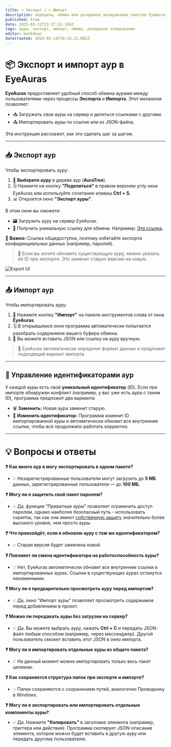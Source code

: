 ```yaml
---
title: ↩ Экспорт / ↪ Импорт
description: передача, обмен или резервное копирование пакетов EyeAuras между разными пользователями или устройствами
published: true
date: 2025-03-12T23:37:31.169Z
tags: ауры, экспорт, импорт, обмен, резервное копирование
editor: markdown
dateCreated: 2024-05-14T19:19:32.082Z
---
```


# 📦 Экспорт и импорт аур в EyeAuras

**EyeAuras** предоставляет удобный способ обмена аурами между пользователями через процессы **Экспорта** и **Импорта**. Этот механизм позволяет:

- 📥 Загружать свои ауры на сервер и делиться ссылками с другими.
- 📤 Импортировать ауры по ссылке или из JSON-файла.

Эта инструкция расскажет, как это сделать шаг за шагом.

---

## 📥 Экспорт аур

Чтобы экспортировать ауру:

1. 📜 **Выберите ауру** в дереве аур (**AuraTree**).
2. 🗒 Нажмите на кнопку **"Поделиться"** в правом верхнем углу окна EyeAuras или используйте сочетание клавиш **Ctrl + S**.
3. 📊 Откроется окно **"Экспорт ауры"**.

В этом окне вы сможете:
- 🗃 Загрузить ауру на сервер EyeAuras.
- 🔗 Получить уникальную ссылку для обмена. Например: [Эта ссылка](https://eyeauras.net/share/S20230604122817NvnkCMZ1X2qJ).

🔗 **Важно:** Ссылка общедоступна, поэтому избегайте экспорта конфиденциальных данных (например, паролей).

> 🚨 Если вы хотите обновить существующую ауру, можно указать её ID при экспорте. Это заменит старую версию на новую.

![Export UI](https://s3.eyeauras.net/media/2025/03/NVIDIA_Overlay_LBifIfafcoLZOGKi.gif)

---

## 📤 Импорт аур

Чтобы импортировать ауру:

1. 📍 Нажмите кнопку **"Импорт"** на панели инструментов слева от окна **EyeAuras**.
2. 🗓 В открывшемся окне программа автоматически попытается разобрать содержимое вашего буфера обмена.
3. 📝 Вы можете вставить JSON или ссылку на ауру вручную.

> 🚨 EyeAuras автоматически определит формат данных и предложит подходящий вариант импорта.

---

## 🔎 Управление идентификаторами аур

У каждой ауры есть свой **уникальный идентификатор** (ID). Если при импорте обнаружен конфликт (например, у вас уже есть аура с таким ID), программа предложит два варианта:

- 🗑 **Заменить:** Новая аура заменит старую.
- 📝 **Изменить идентификатор:** Программа изменит ID импортированной ауры и автоматически обновит все внутренние ссылки, чтобы всё продолжило работать корректно.

---

# 💡 Вопросы и ответы

**❓ Как много аур я могу экспортировать в одном пакете?**
- 💡 Незарегистрированные пользователи могут загрузить до **5 МБ** данных, зарегистрированные пользователи — до **100 МБ**.

**❓ Могу ли я защитить свой пакет паролем?**
- 💡 Да, функция "Приватные ауры" позволяет ограничить доступ паролем, однако наиболее безопасный путь - использовать скрипты, так как они имеют [собственную защиту](/ru/features/script-protection) значительно более высокого уровня, чем просто ауры.

**❓ Что произойдёт, если я обновлю ауру с тем же идентификатором?**
- 💡 Старая версия будет заменена новой.

**❓ Повлияет ли смена идентификатора на работоспособность ауры?**
- 💡 Нет, EyeAuras автоматически обновит все внутренние ссылки в импортированных аурах. Ссылки в существующих аурах останутся неизменными.

**❓ Могу ли я предварительно просмотреть ауру перед импортом?**
- 💡 Да, окно "Импорт ауры" позволяет просмотреть содержимое перед добавлением в проект.

**❓ Можно ли передавать ауры без загрузки на сервер?**
- 💡 Да. Вы можете выбрать ауру, нажать **Ctrl + C** и передать JSON-файл любым способом (например, через мессенджер). Другой пользователь сможет вставить этот JSON в окно импорта.

**❓ Могу ли я импортировать отдельные ауры из общего пакета?**
- 💡 На данный момент можно импортировать только весь пакет целиком.

**❓ Как сохраняется структура папок при экспорте и импорте?**
- 💡 Папки сохраняются с сохранением путей, аналогично Проводнику в Windows.

**❓ Могу ли я экспортировать или импортировать отдельные компоненты ауры?**
- 💡 Да. Нажмите **"Копировать"** в заголовке элемента (например, триггера или действия). Программа скопирует JSON-описание элемента, которое можно будет вставить в другую ауру или передать другому пользователю.